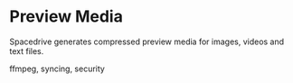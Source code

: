 # Preview Media

Spacedrive generates compressed preview media for images, videos and text files.



ffmpeg, syncing, security